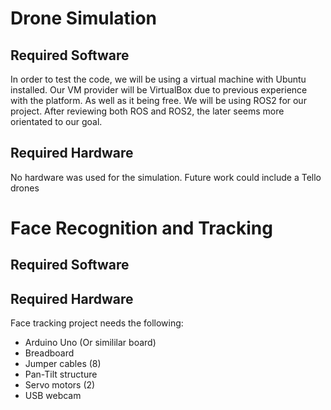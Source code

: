 # Drone Simulation
## Required Software
  In order to test the code, we will be using a virtual machine with Ubuntu installed. Our VM provider will be VirtualBox due to previous experience with the platform. As well as it being free. We will be using ROS2 for our project. After reviewing both ROS and ROS2, the later seems more orientated to our goal.
## Required Hardware
  No hardware was used for the simulation. Future work could include a Tello drones

# Face Recognition and Tracking
## Required Software
  
## Required Hardware
  Face tracking project needs the following:
  * Arduino Uno (Or simililar board)
  * Breadboard
  * Jumper cables (8)
  * Pan-Tilt structure
  * Servo motors (2)
  * USB webcam
